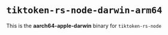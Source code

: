 # `tiktoken-rs-node-darwin-arm64`

This is the **aarch64-apple-darwin** binary for `tiktoken-rs-node`
